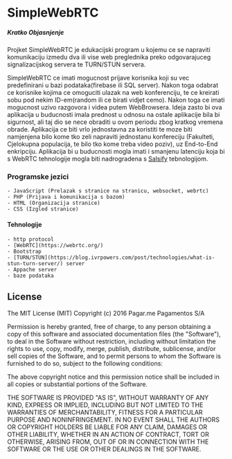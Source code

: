 # SimpleWebRTC

##### Kratko Objasnjenje
Projket SimpleWebRTC je edukacijski program u kojemu ce se napraviti komunikaciju izmedu dva ili vise web preglednika preko odgovarajuceg signalizacijskog servera te TURN/STUN servera. 

SimpleWebRTC ce imati mogucnost prijave korisnika koji su vec predefinirani u bazi podataka(firebase ili SQL server). Nakon toga odabrat ce korisnike kojima ce omoguciti ulazak na web konferenciju, te ce kreirati sobu pod nekim ID-em(random ili ce birati vidjet cemo). Nakon toga ce imati mogucnost uzivo razgovora i videa putem WebBrowsera. Ideja zasto bi ova aplikacija u buducnosti imala prednost u odnosu na ostale aplikacije bila bi sigurnost, ali taj dio se nece obraditi u ovom periodu zbog kratkog vremena obrade. Aplikacija ce biti vrlo jednostavna za koristiti te moze biti namjenjena bilo kome tko zeli napraviti jednostanu konfereciju (Fakulteti, Cjelokupna populacija, te bilo tko kome treba video poziv), uz End-to-End enkripciju. Aplikacija bi u buducnosti mogla imati i smanjenu latenciju koja bi s WebRTC tehnologije mogla biti nadrogradena s [Salsify](https://snr.stanford.edu/salsify/) tebnologijom. 

### Programske jezici

    - JavaScript (Prelazak s stranice na stranicu, websocket, webrtc)
    - PHP (Prijava i komunikacija s bazom)
    - HTML (Organizacija stranice)
    - CSS (Izgled stranice)
    
#### Tehnologije
    - http protocol
    - [WebRTC](https://webrtc.org/)
    - Bootstrap
    - [TURN/STUN](https://blog.ivrpowers.com/post/technologies/what-is-stun-turn-server/) server
    - Appache server
    - baze podataka
    
## License

The MIT License (MIT)
Copyright (c) 2016 Pagar.me Pagamentos S/A

Permission is hereby granted, free of charge, to any person obtaining a copy
of this software and associated documentation files (the "Software"), to deal
in the Software without restriction, including without limitation the rights
to use, copy, modify, merge, publish, distribute, sublicense, and/or sell
copies of the Software, and to permit persons to whom the Software is
furnished to do so, subject to the following conditions:

The above copyright notice and this permission notice shall be included in all
copies or substantial portions of the Software.

THE SOFTWARE IS PROVIDED "AS IS", WITHOUT WARRANTY OF ANY KIND, EXPRESS OR
IMPLIED, INCLUDING BUT NOT LIMITED TO THE WARRANTIES OF MERCHANTABILITY,
FITNESS FOR A PARTICULAR PURPOSE AND NONINFRINGEMENT. IN NO EVENT SHALL THE
AUTHORS OR COPYRIGHT HOLDERS BE LIABLE FOR ANY CLAIM, DAMAGES OR OTHER
LIABILITY, WHETHER IN AN ACTION OF CONTRACT, TORT OR OTHERWISE, ARISING FROM,
OUT OF OR IN CONNECTION WITH THE SOFTWARE OR THE USE OR OTHER DEALINGS IN THE
SOFTWARE.
    

